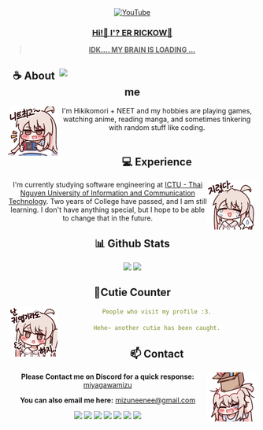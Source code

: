 <div align="center">
<!-- ![](https://typograssy.deno.dev/api?text=お兄ちゃんはおしまい!&l0=none&bg=none&frame=none&speed=100&comment=) -->
<!-- ![](https://typograssy.deno.dev/api?text=お兄ちゃんはおしまい!&l0=none&l1=00cce6&l2=80f1ff&l3=009eb3&l4=caf9ff&bg=none&frame=none&speed=100&comment=) -->

</div>

<div align="center">

<a href="https://youtube.com/@SelamatDatang2ErRickow">
    <img alt="YouTube" title="YouTube" height="48" width="48" src="https://cdn.simpleicons.org/youtube"
</div>

### Hi!👋 I'? ER RICKOW🍊

> **IDK.... MY BRAIN IS LOADING
...** 


## <a href="https://discord.com/users/738748102311280681"><img align="right" width=400 src="https://moe-counter.glitch.me/get/@miyagawamizu?theme=rule34"></a>

## **☕ About me**
<a href="https://github.com/MiyagawaMizu"><img align="left" width="100" src="./images/mahiro_switch.png"></a>
I'm Hikikomori + NEET and my hobbies are playing games, watching anime, reading manga, and sometimes tinkering with random stuff like coding.
<br><br>

## **💻 Experience**
<a href="https://github.com/MiyagawaMizu"><img align="right" width="100" src="./images/mahiro_cry.png"></a>
I'm currently studying software engineering at [ICTU - Thai Nguyen University of Information and Communication Technology](https://en.ictu.edu.vn/). Two years of College have passed, and I am still learning. I don't have anything special, but I hope to be able to change that in the future.


## **📊 Github Stats**
<!-- <div><a href="https://github.com/MiyagawaMizu"><img width="100" src="https://cdn.discordapp.com/attachments/1077108830862839848/1107004077621125240/105017051_p13.png"></a><div> -->
<p align="center"><img width="50%" src="https://github-readme-stats.vercel.app/api?username=MiyagawaMizu&show_icons=true&count_private=true&theme=react&hide_border=true&bg_color=0D1117"/> <img width="45%" src="https://github-readme-stats.vercel.app/api/top-langs/?username=MiyagawaMizu&show_icons=true&count_private=true&theme=react&hide_border=true&bg_color=0D1117&layout=compact"/>
</p>

<!-- ## **🎧 Spotify**
<p align="center">
<a href="https://spotify-github-profile.vercel.app/api/view?uid=z8vtap612j1ajql4wsyhl074i&redirect=true"><img src="https://spotify-github-profile.vercel.app/api/view?uid=z8vtap612j1ajql4wsyhl074i&cover_image=true&theme=default&show_offline=true&background_color=0d11170&interchange=false&bar_color_cover=true"></a><a href="https://open.spotify.com/user/z8vtap612j1ajql4wsyhl074i?si=6962aa5c8435476f"><img width="525" src="https://spotify-recently-played-readme.vercel.app/api?user=z8vtap612j1ajql4wsyhl074i"></a>
</p> -->

## **🧋Cutie Counter**
<!-- <p align="center">
	<img src="https://moe-counter.glitch.me/get/@miyagawamizu?theme=moebooru-h"> <br/>
</p> -->
<a href="https://github.com/MiyagawaMizu"><img align="left" width="100" src="./images/mahiro.png"></a>

```yaml
People who visit my profile :3.

Hehe~ another cutie has been caught.
```
<!-- <br><br><br><br> -->
## **📫 Contact**
<a href="https://github.com/MiyagawaMizu"><img align="right" width="100" src="./images/mahiro_box.png" /></a>
**Please Contact me on Discord for a quick response:** [miyagawamizu](https://discord.com/users/738748102311280681)

**You can also email me here:** mizuneenee@gmail.com

<!-- <a href="https://github.com/Meghna-DAS/github-profile-views-counter"><img src="https://komarev.com/ghpvc/?username=MiyagawaMizu"> -->
[![](https://img.shields.io/github/followers/MiyagawaMizu?label=Followers&style=social)](https://github.com/MiyagawaMizu)
[![](https://img.shields.io/badge/Discord-7289DA?logo=discord&logoColor=white)](https://discord.gg/XCgDcusrNj)
[![](https://img.shields.io/badge/Facebook-1877F2?logo=facebook&logoColor=white)](https://www.facebook.com/miyagawamizu)
[![](https://img.shields.io/badge/Telegram-2ca5e0?logo=telegram&logoColor=white)](https://t.me/miyagawamizu)
[![](https://img.shields.io/badge/Steam-1a6a98?logo=steam&logoColor=white)](https://steamcommunity.com/id/MiyagawaMizu)
[![](https://img.shields.io/badge/Mail-D14836?logo=gmail&logoColor=white)](mailto:miyagawamizu@courvix.com)
[![](https://img.shields.io/badge/Kofi-ff5c5a?logo=ko-fi&logoColor=white)](https://ko-fi.com/miyagawamizu)
<!-- [![MiyagawaMizu](https://mizu.is-a.dev/public/miyagawamizu.png)](https://mizu.is-a.dev/) -->
